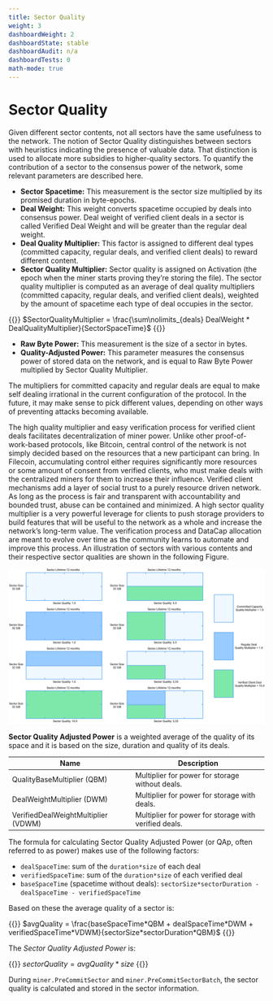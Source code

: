 ```yaml
---
title: Sector Quality
weight: 3
dashboardWeight: 2
dashboardState: stable
dashboardAudit: n/a
dashboardTests: 0
math-mode: true
---
```


# Sector Quality

Given different sector contents, not all sectors have the same usefulness to the network. The notion of Sector Quality distinguishes between sectors with heuristics indicating the presence of valuable data. That distinction is used to allocate more subsidies to higher-quality sectors. To quantify the contribution of a sector to the consensus power of the network, some relevant parameters are described here.

- **Sector Spacetime:** This measurement is the sector size multiplied by its promised duration in byte-epochs.
- **Deal Weight:** This weight converts spacetime occupied by deals into consensus power. Deal weight of verified client deals in a sector is called Verified Deal Weight and will be greater than the regular deal weight.
- **Deal Quality Multiplier:** This factor is assigned to different deal types (committed
  capacity, regular deals, and verified client deals) to reward different content.
- **Sector Quality Multiplier:** Sector quality is assigned on Activation (the epoch when the miner starts proving theyʼre storing the file). The sector quality multiplier is computed as an average of deal quality multipliers (committed capacity, regular deals, and verified client deals), weighted by the amount of spacetime each type of deal occupies in the sector.

{{<katex>}}
$SectorQualityMultiplier = \frac{\sum\nolimits_{deals} DealWeight * DealQualityMultiplier}{SectorSpaceTime}$
{{</katex>}}

- **Raw Byte Power:** This measurement is the size of a sector in bytes.
- **Quality-Adjusted Power:** This parameter measures the consensus power of stored data on the network, and is equal to Raw Byte Power multiplied by Sector Quality Multiplier.

The multipliers for committed capacity and regular deals are equal to make self dealing irrational in the current configuration of the protocol. In the future, it may make sense to pick different values, depending on other ways of preventing attacks becoming available.

The high quality multiplier and easy verification process for verified client deals facilitates decentralization of miner power. Unlike other proof-of-work-based protocols, like Bitcoin, central control of the network is not simply decided based on the resources that a new participant can bring. In Filecoin, accumulating control either requires significantly more resources or some amount of consent from verified clients, who must make deals with the centralized miners for them to increase their influence. Verified client mechanisms add a layer of social trust to a purely resource driven network. As long as the process is fair and transparent with accountability and bounded trust, abuse can be contained and minimized. A high sector quality multiplier is a very powerful leverage for clients to push storage providers to build features that will be useful to the network as a whole and increase the networkʼs long-term value. The verification process and DataCap allocation are meant to evolve over time as the community learns to automate and improve this process. An illustration of sectors with various contents and their respective sector qualities are shown in the following Figure.

![Sector Quality](sector-quality.jpg)

**Sector Quality Adjusted Power** is a weighted average of the quality of its space and it is based on the size, duration and quality of its deals.

| Name                                | Description                                           |
| ----------------------------------- | ----------------------------------------------------- |
| QualityBaseMultiplier (QBM)         | Multiplier for power for storage without deals.       |
| DealWeightMultiplier (DWM)          | Multiplier for power for storage with deals.          |
| VerifiedDealWeightMultiplier (VDWM) | Multiplier for power for storage with verified deals. |

The formula for calculating Sector Quality Adjusted Power (or QAp, often referred to as power) makes use of the following factors:

- `dealSpaceTime`: sum of the `duration*size` of each deal
- `verifiedSpaceTime`: sum of the `duration*size` of each verified deal
- `baseSpaceTime` (spacetime without deals): `sectorSize*sectorDuration - dealSpaceTime - verifiedSpaceTime`

Based on these the average quality of a sector is:

{{<katex>}}
$avgQuality = \frac{baseSpaceTime*QBM + dealSpaceTime*DWM + verifiedSpaceTime*VDWM}{sectorSize*sectorDuration*QBM}$
{{</katex>}}

The _Sector Quality Adjusted Power_ is:

{{<katex>}}
$sectorQuality = avgQuality*size$
{{</katex>}}

During `miner.PreCommitSector` and `miner.PreCommitSectorBatch`, the sector quality is calculated and stored in the sector information.
